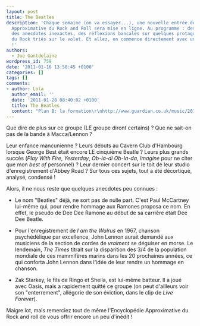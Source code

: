 ```yaml
---
layout: post
title: The Beatles
description: 'Chaque semaine (on va essayer...), une nouvelle entrée de l''Encyclopédie
  Approximative du Rock and Roll sera mise en ligne. Au programme : des fausses informations,
  des anecdotes inexactes, des réflexions bancales sur quelques protagonistes de l''Histoire
  du Rock triés sur le volet. Et allez, on commence directement avec un gros morceau
  !'
authors:
  - Joe Gantdelaine
wordpress_id: 759
date: '2011-01-16 13:58:45 +0100'
categories: []
tags: []
comments:
- author: Lola
  author_email: ''
  date: '2011-01-28 08:40:02 +0100'
  title: The Beatles
  content: "Plan B: la formation\r\nhttp://www.guardian.co.uk/music/2011/jan/27/worlds-first-beatles-graduate"
---
```

Que dire de plus sur ce groupe (LE groupe diront certains) ?
Que ne sait-on pas de la bande à Macca/Lennon ?

Leur enfance mancunienne ? Leurs débuts au Cavern Club d'Hambourg lorsque George Best était encore LE cinquième Beatle ? Leurs plus grands succès (*Play With Fire*, *Yesterday*, *Ob-la-di Ob-la-da*, *Imagine* pour ne citer que mon *best of* personnel) ? Leur dernier concert sur le toit de leur studio d'enregistrement d'Abbey Road ? Sur tous ces sujets, tout a été décortiqué, analysé, condensé !

Alors, il ne nous reste que quelques anecdotes peu connues :

- Le nom "Beatles" déjà, ne sort pas de nulle part. C'est Paul McCartney lui-même qui, pour rendre hommage aux Ramones proposa ce nom. En effet, le pseudo de Dee Dee Ramone au début de sa carrière était Dee Dee Beatle.

- Pour l'enregistrement de *I am the Walrus* en 1967, chanson psychédélique par excellence, John Lennon aurait demandé aux musiciens de la section de cordes de *vraiment* se déguiser en morse. Le lendemain, *The Times* titrait sur la disparition des 3/4 de la population mondiale de ces mammifères marins dans les 20 prochaines années, ce qui conforta John Lennon dans l'idée de leur rendre un hommage en chanson.

- Zak Starkey, le fils de Ringo et Sheila, est lui-même batteur. Il a joué avec Oasis, mais a rapidement quitté ce groupe (on peut d'ailleurs voir son "enterrement", allégorie de son éviction, dans le clip de *Live Forever*).

Maigre lot, mais remerciez tout de même l'Encyclopédie Approximative du Rock and roll de vous offrir encore un peu d'inédit !
